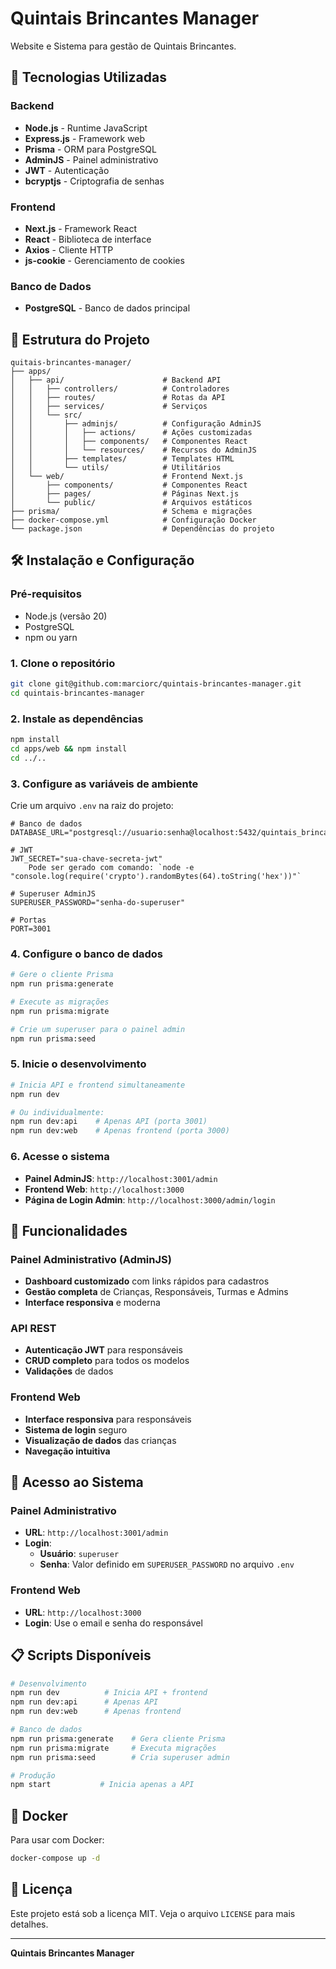 # Quintais Brincantes Manager

Website e Sistema para gestão de Quintais Brincantes.

## 🚀 Tecnologias Utilizadas

### Backend
- **Node.js** - Runtime JavaScript
- **Express.js** - Framework web
- **Prisma** - ORM para PostgreSQL
- **AdminJS** - Painel administrativo
- **JWT** - Autenticação
- **bcryptjs** - Criptografia de senhas

### Frontend
- **Next.js** - Framework React
- **React** - Biblioteca de interface
- **Axios** - Cliente HTTP
- **js-cookie** - Gerenciamento de cookies

### Banco de Dados
- **PostgreSQL** - Banco de dados principal

## 📁 Estrutura do Projeto

```
quitais-brincantes-manager/
├── apps/
│   ├── api/                      # Backend API
│   │   ├── controllers/          # Controladores
│   │   ├── routes/               # Rotas da API
│   │   ├── services/             # Serviços
│   │   └── src/
│   │       ├── adminjs/          # Configuração AdminJS
│   │       │   ├── actions/      # Ações customizadas
│   │       │   ├── components/   # Componentes React
│   │       │   └── resources/    # Recursos do AdminJS
│   │       ├── templates/        # Templates HTML
│   │       └── utils/            # Utilitários
│   └── web/                      # Frontend Next.js
│       ├── components/           # Componentes React
│       ├── pages/                # Páginas Next.js
│       └── public/               # Arquivos estáticos
├── prisma/                       # Schema e migrações
├── docker-compose.yml            # Configuração Docker
└── package.json                  # Dependências do projeto
```

## 🛠️ Instalação e Configuração

### Pré-requisitos
- Node.js (versão 20)
- PostgreSQL
- npm ou yarn

### 1. Clone o repositório
```bash
git clone git@github.com:marciorc/quintais-brincantes-manager.git
cd quintais-brincantes-manager
```

### 2. Instale as dependências
```bash
npm install
cd apps/web && npm install
cd ../..
```

### 3. Configure as variáveis de ambiente
Crie um arquivo `.env` na raiz do projeto:
```env
# Banco de dados
DATABASE_URL="postgresql://usuario:senha@localhost:5432/quintais_brincantes_manager"

# JWT
JWT_SECRET="sua-chave-secreta-jwt"
    Pode ser gerado com comando: `node -e "console.log(require('crypto').randomBytes(64).toString('hex'))"`

# Superuser AdminJS
SUPERUSER_PASSWORD="senha-do-superuser"

# Portas
PORT=3001
```

### 4. Configure o banco de dados
```bash
# Gere o cliente Prisma
npm run prisma:generate

# Execute as migrações
npm run prisma:migrate

# Crie um superuser para o painel admin
npm run prisma:seed
```

### 5. Inicie o desenvolvimento
```bash
# Inicia API e frontend simultaneamente
npm run dev

# Ou individualmente:
npm run dev:api    # Apenas API (porta 3001)
npm run dev:web    # Apenas frontend (porta 3000)
```

### 6. Acesse o sistema
- **Painel AdminJS**: `http://localhost:3001/admin`
- **Frontend Web**: `http://localhost:3000`
- **Página de Login Admin**: `http://localhost:3000/admin/login`

## 🎯 Funcionalidades

### Painel Administrativo (AdminJS)
- **Dashboard customizado** com links rápidos para cadastros
- **Gestão completa** de Crianças, Responsáveis, Turmas e Admins
- **Interface responsiva** e moderna

### API REST
- **Autenticação JWT** para responsáveis
- **CRUD completo** para todos os modelos
- **Validações** de dados

### Frontend Web
- **Interface responsiva** para responsáveis
- **Sistema de login** seguro
- **Visualização de dados** das crianças
- **Navegação intuitiva**

## 🔐 Acesso ao Sistema

### Painel Administrativo
- **URL**: `http://localhost:3001/admin`
- **Login**: 
  - **Usuário**: `superuser`
  - **Senha**: Valor definido em `SUPERUSER_PASSWORD` no arquivo `.env`

### Frontend Web
- **URL**: `http://localhost:3000`
- **Login**: Use o email e senha do responsável

## 📋 Scripts Disponíveis

```bash
# Desenvolvimento
npm run dev          # Inicia API + frontend
npm run dev:api      # Apenas API
npm run dev:web      # Apenas frontend

# Banco de dados
npm run prisma:generate    # Gera cliente Prisma
npm run prisma:migrate     # Executa migrações
npm run prisma:seed        # Cria superuser admin

# Produção
npm start           # Inicia apenas a API
```

## 🐳 Docker

Para usar com Docker:
```bash
docker-compose up -d
```

## 📄 Licença

Este projeto está sob a licença MIT. Veja o arquivo `LICENSE` para mais detalhes.

---

**Quintais Brincantes Manager**